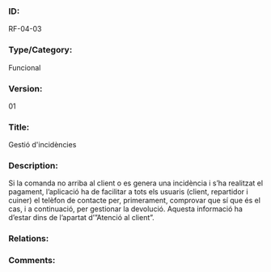 ### ID:

RF-04-03

### Type/Category:

Funcional

### Version:

01

### Title: 

Gestió d'incidències

### Description:

Si la comanda no arriba al client o es genera una incidència i s’ha realitzat el pagament, l’aplicació ha de facilitar a tots els usuaris (client, repartidor i cuiner) el telèfon de contacte per, primerament, comprovar que sí que és el cas, i a continuació, per gestionar la devolució. Aquesta informació ha d’estar dins de l’apartat d’”Atenció al client”. 

### Relations:



### Comments:


